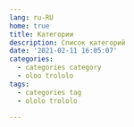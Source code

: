 ```yaml
---
lang: ru-RU
home: true
title: Категории
description: Список категорий
date: '2021-02-11 16:05:07'
categories:
  - categories category
  - oloo trololo
tags:
  - categories tag
  - ololo trololo

---
```


<!--<MyCategories />-->
<MyJoke />
<MyDebug />
<MyFooter />
